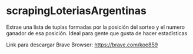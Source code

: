 # scrapingLoteriasArgentinas
Extrae una lista de tuplas formadas por la posición del sorteo y el numero ganador de esa posición. Ideal para gente que gusta de hacer estadísticas

Link para descargar Brave Browser: https://brave.com/koe859
